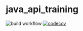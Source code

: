 # java_api_training

![build workflow](https://github.com/romain-gauvreau/java_api_training/actions/workflows/build.yml/badge.svg)
[![codecov](https://codecov.io/gh/romain-gauvreau/java_api_training/branch/main/graph/badge.svg?token=elprFpubJG)](https://codecov.io/gh/romain-gauvreau/java_api_training)
